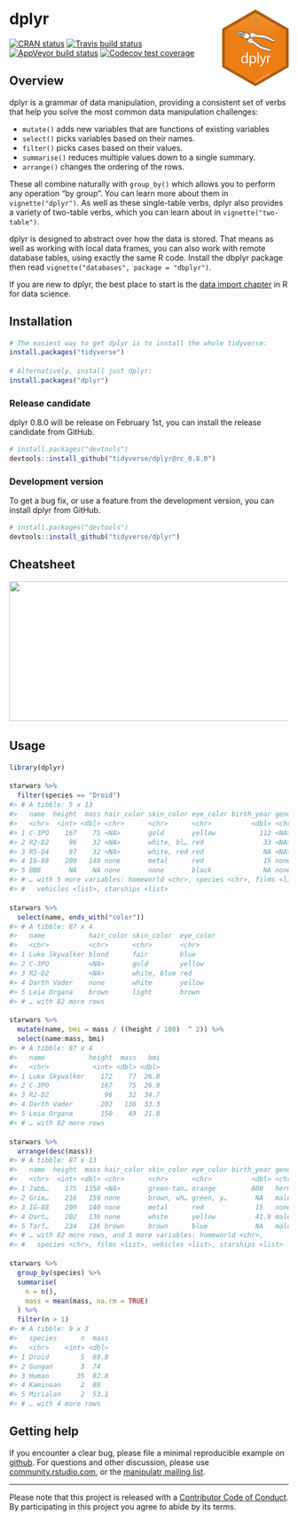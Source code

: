 
<!-- README.md is generated from README.Rmd. Please edit that file -->

# dplyr <a href='https:/dplyr.tidyverse.org'><img src='man/figures/logo.png' align="right" height="139" /></a>

<!-- badges: start -->

[![CRAN
status](https://www.r-pkg.org/badges/version/dplyr)](https://cran.r-project.org/package=dplyr)
[![Travis build
status](https://travis-ci.org/tidyverse/dplyr.svg?branch=master)](https://travis-ci.org/tidyverse/dplyr)
[![AppVeyor build
status](https://ci.appveyor.com/api/projects/status/github/tidyverse/dplyr?branch=master&svg=true)](https://ci.appveyor.com/project/tidyverse/dplyr)
[![Codecov test
coverage](https://codecov.io/gh/tidyverse/dplyr/branch/master/graph/badge.svg)](https://codecov.io/gh/tidyverse/dplyr?branch=master)
<!-- badges: end -->

## Overview

dplyr is a grammar of data manipulation, providing a consistent set of
verbs that help you solve the most common data manipulation challenges:

  - `mutate()` adds new variables that are functions of existing
    variables
  - `select()` picks variables based on their names.
  - `filter()` picks cases based on their values.
  - `summarise()` reduces multiple values down to a single summary.
  - `arrange()` changes the ordering of the rows.

These all combine naturally with `group_by()` which allows you to
perform any operation “by group”. You can learn more about them in
`vignette("dplyr")`. As well as these single-table verbs, dplyr also
provides a variety of two-table verbs, which you can learn about in
`vignette("two-table")`.

dplyr is designed to abstract over how the data is stored. That means as
well as working with local data frames, you can also work with remote
database tables, using exactly the same R code. Install the dbplyr
package then read `vignette("databases", package = "dbplyr")`.

If you are new to dplyr, the best place to start is the [data import
chapter](http://r4ds.had.co.nz/transform.html) in R for data science.

## Installation

``` r
# The easiest way to get dplyr is to install the whole tidyverse:
install.packages("tidyverse")

# Alternatively, install just dplyr:
install.packages("dplyr")
```

### Release candidate

dplyr 0.8.0 will be release on February 1st, you can install the release
candidate from GitHub.

``` r
# install.packages("devtools")
devtools::install_github("tidyverse/dplyr@rc_0.8.0")
```

### Development version

To get a bug fix, or use a feature from the development version, you can
install dplyr from GitHub.

``` r
# install.packages("devtools")
devtools::install_github("tidyverse/dplyr")
```

## Cheatsheet

<a href="https://github.com/rstudio/cheatsheets/blob/master/data-transformation.pdf"><img src="https://raw.githubusercontent.com/rstudio/cheatsheets/master/pngs/thumbnails/data-transformation-cheatsheet-thumbs.png" width="630" height="252"/></a>

## Usage

``` r
library(dplyr)

starwars %>% 
  filter(species == "Droid")
#> # A tibble: 5 x 13
#>   name  height  mass hair_color skin_color eye_color birth_year gender
#>   <chr>  <int> <dbl> <chr>      <chr>      <chr>          <dbl> <chr> 
#> 1 C-3PO    167    75 <NA>       gold       yellow           112 <NA>  
#> 2 R2-D2     96    32 <NA>       white, bl… red               33 <NA>  
#> 3 R5-D4     97    32 <NA>       white, red red               NA <NA>  
#> 4 IG-88    200   140 none       metal      red               15 none  
#> 5 BB8       NA    NA none       none       black             NA none  
#> # … with 5 more variables: homeworld <chr>, species <chr>, films <list>,
#> #   vehicles <list>, starships <list>

starwars %>% 
  select(name, ends_with("color"))
#> # A tibble: 87 x 4
#>   name           hair_color skin_color  eye_color
#>   <chr>          <chr>      <chr>       <chr>    
#> 1 Luke Skywalker blond      fair        blue     
#> 2 C-3PO          <NA>       gold        yellow   
#> 3 R2-D2          <NA>       white, blue red      
#> 4 Darth Vader    none       white       yellow   
#> 5 Leia Organa    brown      light       brown    
#> # … with 82 more rows

starwars %>% 
  mutate(name, bmi = mass / ((height / 100)  ^ 2)) %>%
  select(name:mass, bmi)
#> # A tibble: 87 x 4
#>   name           height  mass   bmi
#>   <chr>           <int> <dbl> <dbl>
#> 1 Luke Skywalker    172    77  26.0
#> 2 C-3PO             167    75  26.9
#> 3 R2-D2              96    32  34.7
#> 4 Darth Vader       202   136  33.3
#> 5 Leia Organa       150    49  21.8
#> # … with 82 more rows

starwars %>% 
  arrange(desc(mass))
#> # A tibble: 87 x 13
#>   name  height  mass hair_color skin_color eye_color birth_year gender
#>   <chr>  <int> <dbl> <chr>      <chr>      <chr>          <dbl> <chr> 
#> 1 Jabb…    175  1358 <NA>       green-tan… orange         600   herma…
#> 2 Grie…    216   159 none       brown, wh… green, y…       NA   male  
#> 3 IG-88    200   140 none       metal      red             15   none  
#> 4 Dart…    202   136 none       white      yellow          41.9 male  
#> 5 Tarf…    234   136 brown      brown      blue            NA   male  
#> # … with 82 more rows, and 5 more variables: homeworld <chr>,
#> #   species <chr>, films <list>, vehicles <list>, starships <list>

starwars %>%
  group_by(species) %>%
  summarise(
    n = n(),
    mass = mean(mass, na.rm = TRUE)
  ) %>%
  filter(n > 1)
#> # A tibble: 9 x 3
#>   species      n  mass
#>   <chr>    <int> <dbl>
#> 1 Droid        5  69.8
#> 2 Gungan       3  74  
#> 3 Human       35  82.8
#> 4 Kaminoan     2  88  
#> 5 Mirialan     2  53.1
#> # … with 4 more rows
```

## Getting help

If you encounter a clear bug, please file a minimal reproducible example
on [github](https://github.com/tidyverse/dplyr/issues). For questions
and other discussion, please use
[community.rstudio.com](https://community.rstudio.com/), or the
[manipulatr mailing list](https://groups.google.com/group/manipulatr).

-----

Please note that this project is released with a [Contributor Code of
Conduct](.github/CODE_OF_CONDUCT.md). By participating in this project
you agree to abide by its terms.

